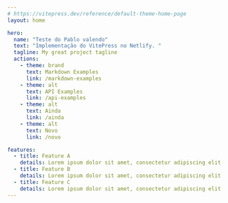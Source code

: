 ```yaml
---
# https://vitepress.dev/reference/default-theme-home-page
layout: home

hero:
  name: "Teste do Pablo valendo"
  text: "Implementação do VitePress no Netlify. "
  tagline: My great project tagline
  actions:
    - theme: brand
      text: Markdown Examples
      link: /markdown-examples
    - theme: alt
      text: API Examples
      link: /api-examples
    - theme: alt
      text: Ainda
      link: /ainda
    - theme: alt
      text: Novo
      link: /novo

features:
  - title: Feature A
    details: Lorem ipsum dolor sit amet, consectetur adipiscing elit
  - title: Feature B
    details: Lorem ipsum dolor sit amet, consectetur adipiscing elit
  - title: Feature C
    details: Lorem ipsum dolor sit amet, consectetur adipiscing elit
---
```


